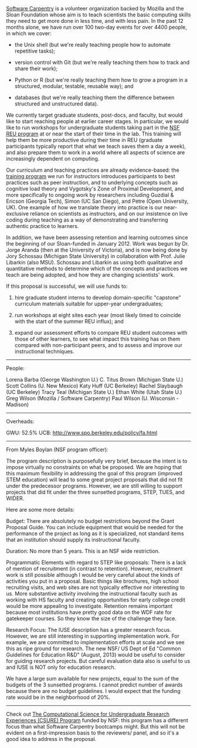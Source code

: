 [Software Carpentry](http://software-carpentry.org) is a volunteer
organization backed by Mozilla and the Sloan Foundation whose aim is
to teach scientists the basic computing skills they need to get more
done in less time, and with less pain.  In the past 12 months alone,
we have run over 100 two-day events for over 4400 people, in which we
cover:

*   the Unix shell (but we're really teaching people how to automate
    repetitive tasks);

*   version control with Git (but we're really teaching them how to
    track and share their work);

*   Python or R (but we're really teaching them how to grow a program in
    a structured, modular, testable, reusable way); and

*   databases (but we're really teaching them the difference between
    structured and unstructured data).

We currently target graduate students, post-docs, and faculty, but
would like to start reaching people at earlier career stages.  In
particular, we would like to run workshops for undergraduate students
taking part in the [NSF REU program](http://www.nsf.gov/crssprgm/reu)
at or near the start of their time in the lab.  This training will
help them be more productive during their time in REU (graduate
participants typically report that what we teach saves them a day a
week), and also prepare them to work in a world where all aspects of
science are increasingly dependent on computing.

Our curriculum and teaching practices are already evidence-based: the
[training program](http://teaching.software-carpentry.org) we run for
instructors introduces participants to best practices such as peer
instruction, and to underlying concepts such as cognitive load theory
and Vygotsky's Zone of Proximal Development, and more specifically to
ongoing work by researchers including Guzdial & Ericson (Georgia
Tech), Simon (UC San Diego), and Petre (Open University, UK).  One
example of how we translate theory into practice is our near-exclusive
reliance on scientists as instructors, and on our insistence on live
coding during teaching as a way of demonstrating and transferring
authentic practice to learners.

In addition, we have been assessing retention and learning outcomes
since the beginning of our Sloan-funded in January 2012.  Work was
begun by Dr. Jorge Aranda (then at the University of Victoria), and is
now being done by Jory Schossau (Michigan State University) in
collaboration with Prof. Julie Libarkin (also MSU).  Schossau and
Libarkin as using both qualitative and quantitative methods to
determine which of the concepts and practices we teach are being
adopted, and how they are changing scientists' work.

If this proposal is successful, we will use funds to:

1. hire graduate student interns to develop domain-specific "capstone"
   curriculum materials suitable for upper-year undergraduates;

2. run workshops at eight sites each year (most likely timed to
   coincide with the start of the summer REU influx); and

3. expand our assessment efforts to compare REU student outcomes with
   those of other learners, to see what impact this training has on
   them compared with non-participant peers, and to assess and improve
   our instructional techniques.

--------

People:

Lorena Barba (George Washington U.)
C. Titus Brown (Michigan State U.)
Scott Collins (U. New Mexico)
Katy Huff (UC Berkeley)
Rachel Slaybaugh (UC Berkeley)
Tracy Teal (Michigan State U.)
Ethan White (Utah State U.)
Greg Wilson (Mozilla / Software Carpentry)
Paul Wilson (U. Wisconsin - Madison)

--------

Overheads:

GWU: 52.5%
UCB: http://www.spo.berkeley.edu/policy/fa.html

--------

From Myles Boylan (NSF program officer):

The program description is purposefully very brief, because the intent
is to impose virtually no constraints on what be proposed.  We are
hoping that this maximum flexibility in addressing the goal of this
program (improved STEM education) will lead to some great project
proposals that did not fit under the predecessor programs.  However,
we are still willing to support projects that did fit under the three
sunsetted programs, STEP, TUES, and WIDER.

Here are some more details:

Budget: There are absolutely no budget restrictions beyond the Grant
Proposal Guide.  You can include equipment that would be needed for
the performance of the project as long as it is specialized, not
standard items that an institution should supply its instructional
faculty.
 
Duration: No more than 5 years.  This is an NSF wide restriction.
 
Programmatic Elements with regard to STEP like proposals: There is a
lack of mention of recruitment (in contrast to retention).  However,
recruitment work is still possible although I would be very careful
about the kinds of activities you put in a proposal.  Basic things
like brochures, high school recruiting visits, and web sites are not
typically effective nor interesting to us.  More substantive activity
involving the instructional faculty such as working with HS faculty
and creating opportunities for early college credit would be more
appealing to investigate.  Retention remains important because most
institutions have pretty good data on the WDF rate for gatekeeper
courses.  So they know the size of the challenge they face.
 
Research Focus: The IUSE description has a greater research focus.
However, we are still interesting in supporting implementation work.
For example, we are committed to implementation efforts at scale and
we see this as ripe ground for research.  The new NSF/ US Dept of Ed
"Common Guidelines for Education R&D" (August, 2013) would be useful
to consider for guiding research projects.  But careful evaluation
data also is useful to us and IUSE is NOT only for education research.
 
We have a large sum available for new projects, equal to the sum of
the budgets of the 3 sunsetted programs.  I cannot predict number of
awards because there are no budget guidelines.  I would expect that
the funding rate would be in the neighborhood of 20%.

--------

Check out
[The Computational Science for Undergraduate Research Experiences (CSURE) Program](https://www.nics.tennessee.edu/CSURE-2014)
funded by NSF:
this program has a different focus than what Software Carpentry
bootcamps might. But this will not be evident on a first-impression
basis to the reviewers/ panel, and so it's a good idea to address in
the proposal.
